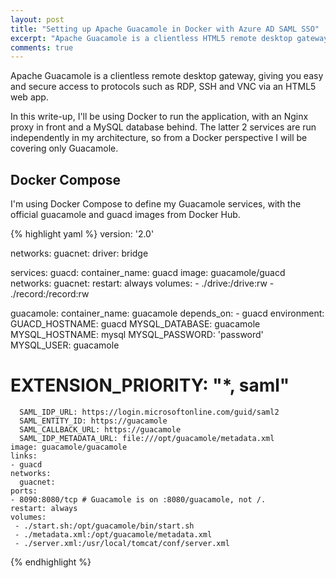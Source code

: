 ```yaml
---
layout: post
title: "Setting up Apache Guacamole in Docker with Azure AD SAML SSO"
excerpt: "Apache Guacamole is a clientless HTML5 remote desktop gateway. This is a quick guide on getting it up and running in Docker with SSO to Azure AD - ideal for home lab or small business environments."
comments: true
---
```

Apache Guacamole is a clientless remote desktop gateway, giving you easy and secure access to protocols such as RDP, SSH and VNC via an HTML5 web app.

In this write-up, I'll be using Docker to run the application, with an Nginx proxy in front and a MySQL database behind. The latter 2 services are run independently in my architecture, so from a Docker perspective I will be covering only Guacamole.

## Docker Compose
I'm using Docker Compose to define my Guacamole services, with the official guacamole and guacd images from Docker Hub.

{% highlight yaml %}
version: '2.0'

networks:
  guacnet:
    driver: bridge

services:
  guacd:
    container_name: guacd
    image: guacamole/guacd
    networks:
      guacnet:
    restart: always
    volumes:
    - ./drive:/drive:rw
    - ./record:/record:rw

  guacamole:
    container_name: guacamole
    depends_on:
    - guacd
    environment:
      GUACD_HOSTNAME: guacd
      MYSQL_DATABASE: guacamole
      MYSQL_HOSTNAME: mysql
      MYSQL_PASSWORD: 'password'
      MYSQL_USER: guacamole
#      EXTENSION_PRIORITY: "*, saml"
      SAML_IDP_URL: https://login.microsoftonline.com/guid/saml2
      SAML_ENTITY_ID: https://guacamole
      SAML_CALLBACK_URL: https://guacamole
      SAML_IDP_METADATA_URL: file:///opt/guacamole/metadata.xml
    image: guacamole/guacamole
    links:
    - guacd
    networks:
      guacnet:
    ports:
    - 8090:8080/tcp # Guacamole is on :8080/guacamole, not /.
    restart: always
    volumes:
     - ./start.sh:/opt/guacamole/bin/start.sh
     - ./metadata.xml:/opt/guacamole/metadata.xml
     - ./server.xml:/usr/local/tomcat/conf/server.xml
{% endhighlight %}